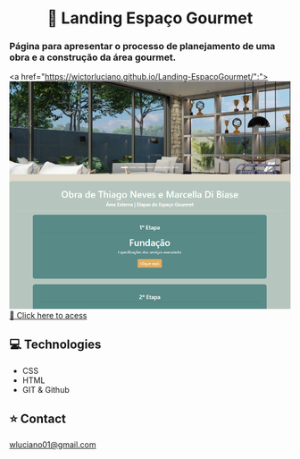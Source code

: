 <h1 align="center">🏡 Landing Espaço Gourmet</h1>
<h3>Página para apresentar o processo de planejamento de uma obra e a construção da área gourmet.</h3>

<a href="https://wictorluciano.github.io/Landing-EspacoGourmet/":"><img src="./assets/img/readme.png" heigth="500px" ></a>
[🔗 Click here to acess](https://wictorluciano.github.io/Landing-EspacoGourmet/)

## 💻 Technologies

- CSS
- HTML
- GIT & Github

## ⭐ Contact

wluciano01@gmail.com
